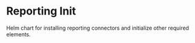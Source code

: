 # Reporting Init

Helm chart for installing reporting connectors and initialize other required elements.
